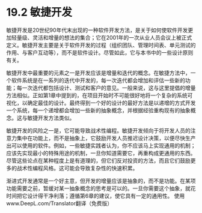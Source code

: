 # 19.2 敏捷开发

敏捷开发是20世纪90年代末出现的一种软件开发方法，是关于如何使软件开发更加轻量级、灵活和增量的想法的集合；它在2001年的一次从业人员会议上被正式定义。敏捷开发主要是关于软件开发的过程（组织团队、管理时间表、单元测试的作用、与客户互动等），而不是软件设计。尽管如此，它与本书中的一些设计原则有关。

敏捷开发中最重要的元素之一是开发应该是增量和迭代的概念。在敏捷方法中，一个软件系统是在一系列的迭代中开发的，每一次迭代都会增加和评估一些新的功能；每一次迭代都包括设计、测试和客户的意见。一般来说，这与这里提倡的增量方法相似。正如第1章中提到的，在项目开始时不可能很好地将一个复杂的系统可视化，以确定最佳的设计。最终得到一个好的设计的最好方法是以递增的方式开发一个系统，每一个递增都会增加一些新的抽象概念，并根据经验重构现有的抽象概念。这与敏捷开发方法类似。

敏捷开发的风险之一是，它可能导致战术性编程。敏捷开发倾向于将开发人员的注意力集中在功能上，而不是抽象上，它鼓励开发人员推迟设计决策，以便尽快生产出可以使用的软件。例如，一些敏捷实践者认为，你不应该马上实现通用的机制；应该先实现最小的特殊用途的机制，一旦你知道需要它，再重构成更通用的东西。尽管这些论点在某种程度上是有道理的，但它们反对投资的方法，而且它们鼓励更多的战术性编程风格。这可能会导致复杂性的快速积累。

渐进式开发通常是一个好主意，但开发的增量应该是抽象的，而不是功能。在某项功能需要之前，暂缓对某一抽象概念的思考是可以的。一旦你需要这个抽象，就花时间把它设计得干净利落；遵循第6章的建议，使它具有一定的通用性。 使用www.DeepL.com/Translator翻译（免费版）
